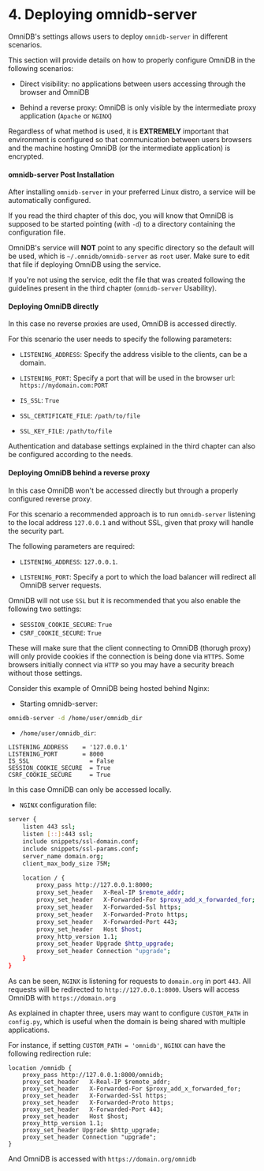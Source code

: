 # 4. Deploying omnidb-server

OmniDB's settings allows users to deploy `omnidb-server` in different scenarios.

This section will provide details on how to properly configure OmniDB in the following
scenarios:

- Direct visibility: no applications between users accessing through the browser
and OmniDB

- Behind a reverse proxy: OmniDB is only visible by the intermediate proxy application
(`Apache` or `NGINX`)

Regardless of what method is used, it is **EXTREMELY** important that environment
is configured so that communication between users browsers and the machine hosting
OmniDB (or the intermediate application) is encrypted.

#### omnidb-server Post Installation

After installing `omnidb-server` in your preferred Linux distro, a service will
be automatically configured.

If you read the third chapter of this doc, you will know that OmniDB is supposed
to be started pointing (with `-d`) to a directory containing the configuration
file.

OmniDB's service will **NOT** point to any specific directory so the default will
be used, which is `~/.omnidb/omnidb-server` as `root` user. Make sure to edit that
file if deploying OmniDB using the service.

If you're not using the service, edit the file that was created following the
guidelines present in the third chapter (`omnidb-server` Usability).

#### Deploying OmniDB directly

In this case no reverse proxies are used, OmniDB is accessed directly.

For this scenario the user needs to specify the following parameters:

- `LISTENING_ADDRESS`: Specify the address visible to the clients, can
be a domain.

- `LISTENING_PORT`: Specify a port that will be used in the browser
url: `https://mydomain.com:PORT`

- `IS_SSL`: `True`

- `SSL_CERTIFICATE_FILE`: `/path/to/file`

- `SSL_KEY_FILE`: `/path/to/file`

Authentication and database settings explained in the third chapter can also be
configured according to the needs.

#### Deploying OmniDB behind a reverse proxy

In this case OmniDB won't be accessed directly but through a properly configured
reverse proxy.

For this scenario a recommended approach is to run `omnidb-server` listening to the
local address `127.0.0.1` and without SSL, given that proxy will handle the security
part.

The following parameters are required:

- `LISTENING_ADDRESS`: `127.0.0.1`.

- `LISTENING_PORT`: Specify a port to which the load balancer will redirect all
OmniDB server requests.

OmniDB will not use `SSL` but it is recommended that you also enable the following
two settings:

- `SESSION_COOKIE_SECURE`: `True`
- `CSRF_COOKIE_SECURE`: `True`

These will make sure that the client connecting to OmniDB (thorugh proxy) will
only provide cookies if the connection is being done via `HTTPS`. Some browsers
initially connect via `HTTP` so you may have a security breach without those
settings.

Consider this example of OmniDB being hosted behind Nginx:

- Starting omnidb-server:

```bash
omnidb-server -d /home/user/omnidb_dir
```

- `/home/user/omnidb_dir`:

```
LISTENING_ADDRESS    = '127.0.0.1'
LISTENING_PORT       = 8000
IS_SSL                 = False
SESSION_COOKIE_SECURE  = True
CSRF_COOKIE_SECURE     = True
```

In this case OmniDB can only be accessed locally.

- `NGINX` configuration file:

```bash
server {
    listen 443 ssl;
    listen [::]:443 ssl;
    include snippets/ssl-domain.conf;
    include snippets/ssl-params.conf;
    server_name domain.org;
    client_max_body_size 75M;

    location / {
        proxy_pass http://127.0.0.1:8000;
        proxy_set_header   X-Real-IP $remote_addr;
        proxy_set_header   X-Forwarded-For $proxy_add_x_forwarded_for;
        proxy_set_header   X-Forwarded-Ssl https;
        proxy_set_header   X-Forwarded-Proto https;
        proxy_set_header   X-Forwarded-Port 443;
        proxy_set_header   Host $host;
        proxy_http_version 1.1;
        proxy_set_header Upgrade $http_upgrade;
        proxy_set_header Connection "upgrade";
    }
}
```

As can be seen, `NGINX` is listening for requests to `domain.org` in port `443`. All
requests will be redirected to `http://127.0.0.1:8000`. Users will access OmniDB
with `https://domain.org`

As explained in chapter three, users may want to configure `CUSTOM_PATH` in `config.py`,
which is useful when the domain is being shared with multiple applications.

For instance, if setting `CUSTOM_PATH = 'omnidb'`, `NGINX` can have the following
redirection rule:

```
location /omnidb {
    proxy_pass http://127.0.0.1:8000/omnidb;
    proxy_set_header   X-Real-IP $remote_addr;
    proxy_set_header   X-Forwarded-For $proxy_add_x_forwarded_for;
    proxy_set_header   X-Forwarded-Ssl https;
    proxy_set_header   X-Forwarded-Proto https;
    proxy_set_header   X-Forwarded-Port 443;
    proxy_set_header   Host $host;
    proxy_http_version 1.1;
    proxy_set_header Upgrade $http_upgrade;
    proxy_set_header Connection "upgrade";
}
```

And OmniDB is accessed with `https://domain.org/omnidb`

